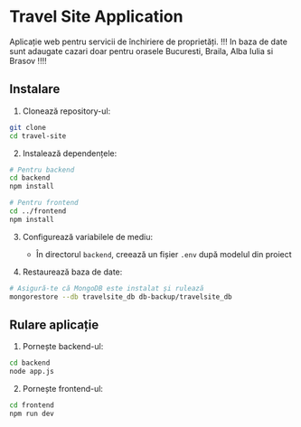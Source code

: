 # Travel Site Application

Aplicație web pentru servicii de închiriere de proprietăți.
!!! In baza de date sunt adaugate cazari doar pentru orasele Bucuresti, Braila, Alba Iulia si Brasov !!!! 

## Instalare

1. Clonează repository-ul:
```bash
git clone
cd travel-site
```

2. Instalează dependențele:
```bash
# Pentru backend
cd backend
npm install

# Pentru frontend
cd ../frontend
npm install
```

3. Configurează variabilele de mediu:
   - În directorul `backend`, creează un fișier `.env` după modelul din proiect

4. Restaurează baza de date:
```bash
# Asigură-te că MongoDB este instalat și rulează
mongorestore --db travelsite_db db-backup/travelsite_db
```

## Rulare aplicație

1. Pornește backend-ul:
```bash
cd backend
node app.js
```

2. Pornește frontend-ul:
```bash
cd frontend
npm run dev
```
